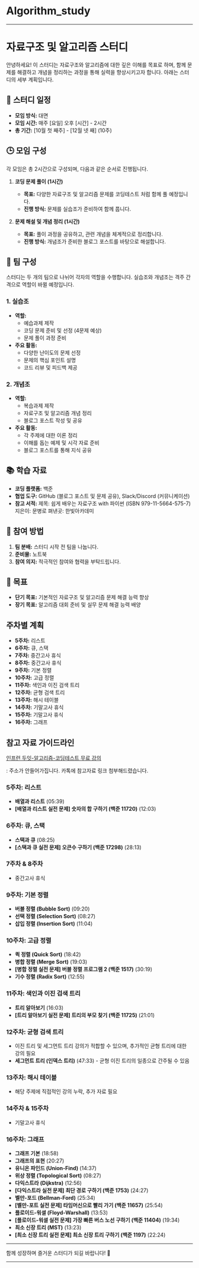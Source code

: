 # Algorithm_study
---
# 자료구조 및 알고리즘 스터디

안녕하세요! 이 스터디는 자료구조와 알고리즘에 대한 깊은 이해를 목표로 하며, 함께 문제를 해결하고 개념을 정리하는 과정을 통해 실력을 향상시키고자 합니다. 아래는 스터디의 세부 계획입니다.

## 📅 스터디 일정

- **모임 방식:** 대면
- **모임 시간:** 매주 [요일] 오후 [시간] - 2시간
- **총 기간:** [10월 첫 째주] - [12월 넷 째] (10주)

## 🕒 모임 구성

각 모임은 총 2시간으로 구성되며, 다음과 같은 순서로 진행됩니다.

1. **코딩 문제 풀이 (1시간)**
   - **목표:** 다양한 자료구조 및 알고리즘 문제를 코딩테스트 처럼 함께 풀 예정입니다.
   - **진행 방식:** 문제를 실습조가 준비하여 함께 풉니다.

2. **문제 해설 및 개념 정리 (1시간)**
   - **목표:** 풀이 과정을 공유하고, 관련 개념을 체계적으로 정리합니다.
   - **진행 방식:** 개념조가 준비한 블로그 포스트를 바탕으로 해설합니다.

## 👥 팀 구성

스터디는 두 개의 팀으로 나뉘어 각자의 역할을 수행합니다. 실습조와 개념조는 격주 간격으로 역할이 바뀔 예정입니다.

### 1. 실습조

- **역할:**
  - 예습과제 제작
  - 코딩 문제 준비 및 선정 (4문제 예상)
  - 문제 풀이 과정 준비
- **주요 활동:**
  - 다양한 난이도의 문제 선정
  - 문제의 핵심 포인트 설명
  - 코드 리뷰 및 피드백 제공

### 2. 개념조

- **역할:**
  - 복습과제 제작
  - 자료구조 및 알고리즘 개념 정리
  - 블로그 포스트 작성 및 공유
- **주요 활동:**
  - 각 주제에 대한 이론 정리
  - 이해를 돕는 예제 및 시각 자료 준비
  - 블로그 포스트를 통해 지식 공유

## 📚 학습 자료

- **코딩 플랫폼:** 백준
- **협업 도구:** GitHub (블로그 포스트 및 문제 공유), Slack/Discord (커뮤니케이션)
- **참고 서적:**
제목: 쉽게 배우는 자료구조 with 파이썬 (ISBN 979-11-5664-575-7)
지은이: 문병로
펴낸곳: 한빛아카데미 

## 📝 참여 방법

1. **팀 분배:** 스터디 시작 전 팀을 나눕니다.
2. **준비물:** 노트북
3. **참여 의지:** 적극적인 참여와 협력을 부탁드립니다.

## 🎯 목표

- **단기 목표:** 기본적인 자료구조 및 알고리즘 문제 해결 능력 향상
- **장기 목표:** 알고리즘 대회 준비 및 실무 문제 해결 능력 배양

## 주차별 계획

- **5주차:** 리스트
- **6주차:** 큐, 스택
- **7주차:** 중간고사 휴식
- **8주차:** 중간고사 휴식
- **9주차:** 기본 정렬
- **10주차:** 고급 정렬
- **11주차:** 색인과 이진 검색 트리
- **12주차:** 균형 검색 트리
- **13주차:** 해시 테이블
- **14주차:** 기말고사 휴식
- **15주차:** 기말고사 휴식
- **16주차:** 그래프

## 참고 자료 가이드라인
[인프런 두잇-알고리즘-코딩테스트 무료 강의](https://www.inflearn.com/course/%EB%91%90%EC%9E%87-%EC%95%8C%EA%B3%A0%EB%A6%AC%EC%A6%98-%EC%BD%94%EB%94%A9%ED%85%8C%EC%8A%A4%ED%8A%B8-%ED%8C%8C%EC%9D%B4%EC%8D%AC?srsltid=AfmBOop6y8RJaBzZDsDASdHspVpdSKxiT8AuCCctP4E7nRYGmyMfiz74)

: 주소가 안들어가집니다. 카톡에 참고자료 링크 첨부해드렸습니다.


### **5주차: 리스트**
- **배열과 리스트** (05:39)
- **[배열과 리스트 실전 문제] 숫자의 합 구하기 (백준 11720)** (12:03)


### **6주차: 큐, 스택**
- **스택과 큐** (08:25)
- **[스택과 큐 실전 문제] 오큰수 구하기 (백준 17298)** (28:13)

### **7주차 & 8주차**
- 중간고사 휴식

### **9주차: 기본 정렬**
- **버블 정렬 (Bubble Sort)** (09:20)
- **선택 정렬 (Selection Sort)** (08:27)
- **삽입 정렬 (Insertion Sort)** (11:04)

### **10주차: 고급 정렬**
- **퀵 정렬 (Quick Sort)** (18:42)
- **병합 정렬 (Merge Sort)** (19:03)
- **[병합 정렬 실전 문제] 버블 정렬 프로그램 2 (백준 1517)** (30:19)
- **기수 정렬 (Radix Sort)** (12:55)

### **11주차: 색인과 이진 검색 트리**
- **트리 알아보기** (16:03)
- **[트리 알아보기 실전 문제] 트리의 부모 찾기 (백준 11725)** (21:01)

### **12주차: 균형 검색 트리**
- 이진 트리 및 세그먼트 트리 강의가 적합할 수 있으며, 추가적인 균형 트리에 대한 강의 필요
- **세그먼트 트리 (인덱스 트리)** (47:33) - 균형 이진 트리의 일종으로 간주될 수 있음

### **13주차: 해시 테이블**
- 해당 주제에 직접적인 강의 누락, 추가 자료 필요

### **14주차 & 15주차**
- 기말고사 휴식

### **16주차: 그래프**
- **그래프 기본** (18:58)
- **그래프의 표현** (20:27)
- **유니온 파인드 (Union-Find)** (14:37)
- **위상 정렬 (Topological Sort)** (08:27)
- **다익스트라 (Dijkstra)** (12:56)
- **[다익스트라 실전 문제] 최단 경로 구하기 (백준 1753)** (24:27)
- **벨만-포드 (Bellman-Ford)** (25:34)
- **[벨만-포트 실전 문제] 타임머신으로 빨리 가기 (백준 11657)** (25:54)
- **플로이드-워셜 (Floyd-Warshall)** (13:53)
- **[플로이드-워셜 실전 문제] 가장 빠른 버스 노선 구하기 (백준 11404)** (19:34)
- **최소 신장 트리 (MST)** (13:23)
- **[최소 신장 트리 실전 문제] 최소 신장 트리 구하기 (백준 1197)** (22:24)

---

함께 성장하며 즐거운 스터디가 되길 바랍니다! 🚀

---
